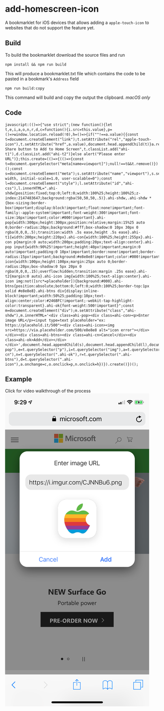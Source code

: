 # add-homescreen-icon

A bookmarklet for iOS devices that allows adding a `apple-touch-icon` to websites that do not support the feature yet.

## Build
To build the bookmarklet download the source files and run
```
npm install && npm run build
```
This will produce a bookmarklet.txt file which contains the code to be pasted in a bookmark's `Address` field
```
npm run build:copy
```
This command will build and copy the output the clipboard. *macOS only*

## Code
```
javascript:(()=>{"use strict";(new function(){let t,e,i,a,o,n,r,d,c=function(){i.src=this.value},p=()=>window.location.reload(!0),h=()=>{if(""!==a.value){{const t=document.createElement("link");t.setAttribute("rel","apple-touch-icon"),t.setAttribute("href",a.value),document.head.appendChild(t)}a.remove(),r.remove(),e.innerHTML="Use Share button to Add to Home Screen",t.classList.add("ahi-t1"),d.classList.add("ahi-t2")}else alert("Please enter URL")};this.create=(()=>{(()=>{const t=document.querySelector("meta[name=viewport]");null!==t&&t.remove()})();const s=document.createElement("meta");s.setAttribute("name","viewport"),s.setAttribute("content","width=device-width, initial-scale=1.0, user-scalable=0");const l=document.createElement("style");l.setAttribute("id","ahi-css"),l.innerHTML=".ahi-shdw{position:fixed;top:0;left:0;width:100%25;height:100%25;z-index:2147483647;background:rgba(50,50,50,.5)}.ahi-shdw,.ahi-shdw *{box-sizing:border-box!important;display:block!important;float:none!important;font-family:-apple-system!important;font-weight:300!important;font-size:16px!important;color:#000!important}.ahi-pop{width:300px;height:300px;position:relative;margin:15%25 auto 0;border-radius:20px;background:#fff;box-shadow:0 10px 30px 0 rgba(0,0,0,.5);transition:width .5s ease,height .5s ease}.ahi-t1{width:200px;height:220px}.ahi-con{width:100%25;height:255px}.ahi-con p{margin:0 auto;width:200px;padding:20px;text-align:center}.ahi-pop input{width:90%25!important;height:40px!important;margin:0 auto!important;padding:0 10px!important;border:none!important;border-radius:15px!important;background:#e8e8e8!important;color:#000!important;outline:0!important}.ahi-icon{width:100px;height:100px;margin:25px auto 0;border-radius:20px;box-shadow:0 5px 20px 0 rgba(0,0,0,.15);overflow:hidden;transition:margin .25s ease}.ahi-t2{margin:0 auto}.ahi-icon img{width:100%25;text-align:center}.ahi-icon img:not([src*=placeholder]){background:#000}.ahi-btns{position:absolute;bottom:0;left:0;width:100%25;border-top:1px solid #e8e8e8}.ahi-btns div{display:inline-block!important;width:50%25;padding:10px;text-align:center;color:#246BFC!important;-webkit-tap-highlight-color:transparent}.ahi-ok{font-weight:500!important}";const m=document.createElement("div");m.setAttribute("class","ahi-shdw"),m.innerHTML='<div class=ahi-pop><div class=ahi-con><p>Enter image URL</p><input type=text placeholder="ex: https://placehold.it/500"><div class=ahi-icon><img src=https://via.placeholder.com/500/e8e8e8 alt="icon error"></div></div><div class=ahi-btns><div class=ahi-cn>Cancel</div><div class=ahi-ok>Add</div></div></div>',document.head.appendChild(s),document.head.appendChild(l),document.body.appendChild(m),t=document.querySelector(".ahi-pop"),e=t.querySelector("p"),i=t.querySelector("img"),a=t.querySelector("input"),o=t.querySelector(".ahi-cn"),n=t.querySelector(".ahi-ok"),r=t.querySelector(".ahi-btns"),d=t.querySelector(".ahi-icon"),a.onchange=c,o.onclick=p,n.onclick=h})}).create()})();

```

## Example
Click for video walkthrough of the process
[![Video Example](ahi-0.png)](https://youtu.be/cxIMJ4O9wLM)
